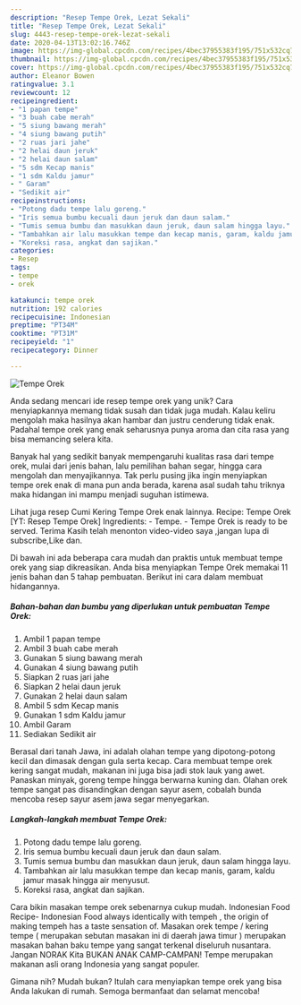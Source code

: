 ```yaml
---
description: "Resep Tempe Orek, Lezat Sekali"
title: "Resep Tempe Orek, Lezat Sekali"
slug: 4443-resep-tempe-orek-lezat-sekali
date: 2020-04-13T13:02:16.746Z
image: https://img-global.cpcdn.com/recipes/4bec37955383f195/751x532cq70/tempe-orek-foto-resep-utama.jpg
thumbnail: https://img-global.cpcdn.com/recipes/4bec37955383f195/751x532cq70/tempe-orek-foto-resep-utama.jpg
cover: https://img-global.cpcdn.com/recipes/4bec37955383f195/751x532cq70/tempe-orek-foto-resep-utama.jpg
author: Eleanor Bowen
ratingvalue: 3.1
reviewcount: 12
recipeingredient:
- "1 papan tempe"
- "3 buah cabe merah"
- "5 siung bawang merah"
- "4 siung bawang putih"
- "2 ruas jari jahe"
- "2 helai daun jeruk"
- "2 helai daun salam"
- "5 sdm Kecap manis"
- "1 sdm Kaldu jamur"
- " Garam"
- "Sedikit air"
recipeinstructions:
- "Potong dadu tempe lalu goreng."
- "Iris semua bumbu kecuali daun jeruk dan daun salam."
- "Tumis semua bumbu dan masukkan daun jeruk, daun salam hingga layu."
- "Tambahkan air lalu masukkan tempe dan kecap manis, garam, kaldu jamur masak hingga air menyusut."
- "Koreksi rasa, angkat dan sajikan."
categories:
- Resep
tags:
- tempe
- orek

katakunci: tempe orek 
nutrition: 192 calories
recipecuisine: Indonesian
preptime: "PT34M"
cooktime: "PT31M"
recipeyield: "1"
recipecategory: Dinner

---
```



![Tempe Orek](https://img-global.cpcdn.com/recipes/4bec37955383f195/751x532cq70/tempe-orek-foto-resep-utama.jpg)

Anda sedang mencari ide resep tempe orek yang unik? Cara menyiapkannya memang tidak susah dan tidak juga mudah. Kalau keliru mengolah maka hasilnya akan hambar dan justru cenderung tidak enak. Padahal tempe orek yang enak seharusnya punya aroma dan cita rasa yang bisa memancing selera kita.

Banyak hal yang sedikit banyak mempengaruhi kualitas rasa dari tempe orek, mulai dari jenis bahan, lalu pemilihan bahan segar, hingga cara mengolah dan menyajikannya. Tak perlu pusing jika ingin menyiapkan tempe orek enak di mana pun anda berada, karena asal sudah tahu triknya maka hidangan ini mampu menjadi suguhan istimewa.

Lihat juga resep Cumi Kering Tempe Orek enak lainnya. Recipe: Tempe Orek [YT: Resep Tempe Orek] Ingredients: - Tempe. - Tempe Orek is ready to be served. Terima Kasih telah menonton video-video saya ,jangan lupa di subscribe,Like dan.


Di bawah ini ada beberapa cara mudah dan praktis untuk membuat tempe orek yang siap dikreasikan. Anda bisa menyiapkan Tempe Orek memakai 11 jenis bahan dan 5 tahap pembuatan. Berikut ini cara dalam membuat hidangannya.

<!--inarticleads1-->

##### Bahan-bahan dan bumbu yang diperlukan untuk pembuatan Tempe Orek:

1. Ambil 1 papan tempe
1. Ambil 3 buah cabe merah
1. Gunakan 5 siung bawang merah
1. Gunakan 4 siung bawang putih
1. Siapkan 2 ruas jari jahe
1. Siapkan 2 helai daun jeruk
1. Gunakan 2 helai daun salam
1. Ambil 5 sdm Kecap manis
1. Gunakan 1 sdm Kaldu jamur
1. Ambil  Garam
1. Sediakan Sedikit air


Berasal dari tanah Jawa, ini adalah olahan tempe yang dipotong-potong kecil dan dimasak dengan gula serta kecap. Cara membuat tempe orek kering sangat mudah, makanan ini juga bisa jadi stok lauk yang awet. Panaskan minyak, goreng tempe hingga berwarna kuning dan. Olahan orek tempe sangat pas disandingkan dengan sayur asem, cobalah bunda mencoba resep sayur asem jawa segar menyegarkan. 

<!--inarticleads2-->

##### Langkah-langkah membuat Tempe Orek:

1. Potong dadu tempe lalu goreng.
1. Iris semua bumbu kecuali daun jeruk dan daun salam.
1. Tumis semua bumbu dan masukkan daun jeruk, daun salam hingga layu.
1. Tambahkan air lalu masukkan tempe dan kecap manis, garam, kaldu jamur masak hingga air menyusut.
1. Koreksi rasa, angkat dan sajikan.


Cara bikin masakan tempe orek sebenarnya cukup mudah. Indonesian Food Recipe- Indonesian Food always identically with tempeh , the origin of making tempeh has a taste sensation of. Masakan orek tempe / kering tempe ( merupakan sebutan masakan ini di daerah jawa timur ) merupakan masakan bahan baku tempe yang sangat terkenal diseluruh nusantara. Jangan NORAK Kita BUKAN ANAK CAMP-CAMPAN! Tempe merupakan makanan asli orang Indonesia yang sangat populer. 

Gimana nih? Mudah bukan? Itulah cara menyiapkan tempe orek yang bisa Anda lakukan di rumah. Semoga bermanfaat dan selamat mencoba!
